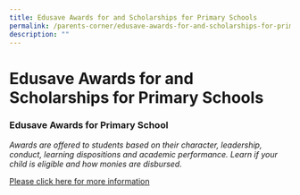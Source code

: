 ```yaml
---
title: Edusave Awards for and Scholarships for Primary Schools
permalink: /parents-corner/edusave-awards-for-and-scholarships-for-primary-schools/
description: ""
---
```

# Edusave Awards for and Scholarships for Primary Schools

### Edusave Awards for Primary School


*Awards are offered to students based on their character, leadership, conduct, learning dispositions and academic performance. Learn if your child is eligible and how monies are disbursed.*

<a href="https://beta.moe.gov.sg/fees-assistance-awards-scholarships/awards-scholarships/edusave-awards/" target="_blank">Please click here for more information</a>